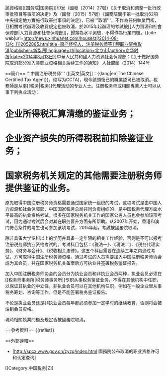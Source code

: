 該資格經[[国务院|国务院]]印发（國發〔2014〕27號）《关于取消和调整一批行政审批项目等事项的决定》及（國發〔2015〕57號）《國務院關于第一批取消62項
中央指定地方實施行政審批事項的決定》，已被'''取消'''。不作為任何執業門檻，且相關考試辦理及收費規定也被取消，於2015年起辦理的考試被[[人力資源和社會保障部|人力資源和社會保障部]]，歸類為水平測驗，不得作為行業門檻。<ref>{{cite web|url=http://news.xinhuanet.com/house/zj/2014-08-13/c_1112052885.htm|title=房产经纪人、注册税务师等11项职业资格取消|publisher=新华网|language=zh|location=北京市|author=京华时报|date=2014年8月13日}}</ref><ref>中華人民共和國人力资源社会保障部：《关于做好国务院取消部分准入类职业资格相关后续工作的通知》 人社部函（2014）144号</ref>

==簡介==
'''中国注册税务师''' ([[英文|英文]]：{{lang|en|The Chinese Certified Tax Agent}}，缩写为CCTA)，現今該頭銜已的職業認可已被取消。稅務師是从事[[税务|税务]]代理活动的专业人士。注册税务师或相關專業人士可以从事下列执业活动：
# 企业所得税汇算清缴的鉴证业务；
# 企业资产损失的所得税税前扣除鉴证业务；
# 国家税务机关规定的其他需要注册税务师提供鉴证的业务。

原先取得中国注册税务师资格需要通过国家统一组织的考试，这项考试是由中国人力资源和社会保障部、中国国家税务总局共同负责组织的，是中国税务代理方面水平最高的执业资格考试，很多在国家税务机关工作的国家公务人员也会参加该项考试，因为通过考试后会对其在职务晋升方面有所帮助。从2007年开始，香港和澳门符合条件的考生也可参加该项考试，2015年起，考試被國務院取消。

除非具备大学专科以上的学历并具备一定年限的相关工作经验，否则是不可以报考注册税务师执业资格考试的。考试科目包括：《税法一》、《税法二》、《税务代理实务》、《财务与会计》、《税收相关法律》。这五个科目需要在连续三年之内通过考试，方可取得中国注册税务师资格。通过考试的人员需要加入中国注册税务师协会成为其会员，并在国家税务机关备案后方可执业并签署税务鉴证报告。

加入中国注册税务师协会的会员分为执业会员和非执业会员两种，执业会员必须在[[税务师事务所|税务师事务所]]专职从事税务鉴证业务，不得在其他机构中任职，以保证其执业的中立性。非执业会员可以在其他机构任职，例如在一般企业里从事税务筹划、咨询等工作，但是不能签署税务鉴证报告。

不论是执业会员还是非执业会员每年都必须参加一定学时的继续教育，否则将会被注销会员资格。

現時相關執業門檻及規定皆被國務院取消。

==參考資料==
{{reflist}}

==外部連結==
* [http://spcx.www.gov.cn/zyzg/index.html 國務院公布取消的职业资格许可和认定查询]

[[Category:中国税务|Z]]